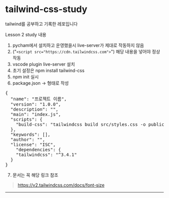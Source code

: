 # tailwind-css-study
tailwind를 공부하고 기록한 레포입니다

Lesson 2 study 내용 
1. pycham에서 설치하고 운영했을시 live-server가 제대로 작동하지 않음 
2. ("`<script src="https://cdn.tailwindcss.com">`") 해당 내용을 넣어야 정상작동
3. vscode plugin live-server 설치
4. 초기 설정은 npm install tailwind-css 
5. npm init 실시
6. package.json ->  형태로 작성
<pre>
{
  "name": "프로젝트 이름",
  "version": "1.0.0",
  "description": "",
  "main": "index.js",
  "scripts": {
    "build-css": "tailwindcss build src/styles.css -o public/styles.css"
  },
  "keywords": [],
  "author": "",
  "license": "ISC",
    "dependencies": {
    "tailwindcss": "^3.4.1"
  }
}
</pre>
7. 문서는 꼭 해당 링크 참조
> https://v2.tailwindcss.com/docs/font-size

<hr>


